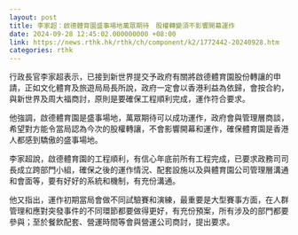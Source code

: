 ```yaml
---
layout: post
title: 李家超：啟德體育園盛事場地萬眾期待　股權轉變須不影響開幕運作
date: 2024-09-28 12:45:02.000000000 +08:00
link: https://news.rthk.hk/rthk/ch/component/k2/1772442-20240928.htm
categories: rthk
---
```


行政長官李家超表示，已接到新世界提交予政府有關將啟德體育園股份轉讓的申請，正如文化體育及旅遊局局長所說，政府一定會以香港利益為依歸，會按合約，與新世界及周大福商討，原則是要確保工程順利完成，運作符合要求。

他強調，啟德體育園是盛事場地，萬眾期待可以成功運作，政府會與管理層商談，希望對方能令當局認為今次的股權轉讓，不會影響開幕和運作，確保體育園是香港人都感到驕傲的盛事場地。

李家超說，啟德體育園的工程順利，有信心年底前所有工程完成，已要求政務司司長成立跨部門小組，確保之後的運作情況、配套設施以及與體育園公司管理層溝通和會面等，要有好好的系統和機制，有充份溝通。

他又指出，運作初期當局會做不同試驗賽和演練，最重要是大型賽事方面，在人群管理和應對突發事件的不同環節都要做得更好，有充份預案，所有涉及的部門都要參與；至於餐飲配套、營運時間等會與營運公司商討，提出要求。
